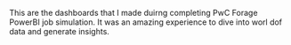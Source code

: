 This are the dashboards that I made duirng completing PwC Forage PowerBI job simulation. It was an amazing experience to dive into worl dof data and generate insights.

